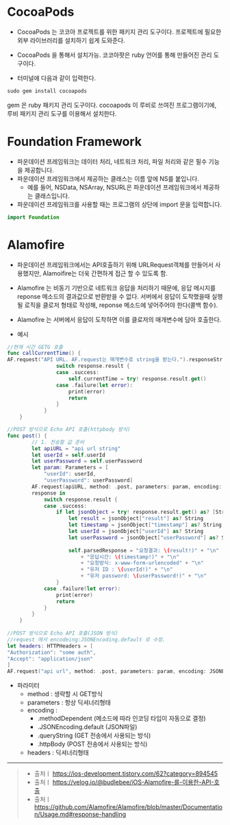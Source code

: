 # CocoaPods

- CocoaPods 는 코코아 프로젝트를 위한 패키지 관리 도구이다. 프로젝트에 필요한 외부 라이브러리를 설치하기 쉽게 도와준다.
- CocoaPods 을 통해서 설치가능. 코코아팟은 ruby 언어를 통해 만들어진 관리 도구이다.

- 터미널에 다음과 같이 입력한다.
```swift
sudo gem install cocoapods
```
gem 은 ruby 패키지 관리 도구이다. cocoapods 이 루비로 쓰여진 프로그램이기에, 루비 패키지 관리 도구를 이용해서 설치한다.

# Foundation Framework
- 파운데이션 프레임워크는 데이터 처리, 네트워크 처리, 파일 처리와 같은 필수 기능을 제공합니다.
- 파운데이션 프레임워크에서 제공하는 클래스는 이름 앞에 NS를 붙입니다. 
  - 예를 들어, NSData, NSArray, NSURL은 파운데이션 프레임워크에서 제공하는 클래스입니다.
- 파운데이션 프레임워크를 사용할 때는 프로그램의 상단에 import 문을 입력합니다.
```swift
import Foundation
```

# Alamofire
- 파운데이션 프레임워크에서는 API호출하기 위해 URLRequest객체를 만들어서 사용했지만, Alamoifire는 더욱 간편하게 접근 할 수 있도록 함.
- Alamofire 는 비동기 기반으로 네트워크 응답을 처리하기 때문에, 응답 메시지를 reponse 메소드의 결과값으로 반환받을 수 없다. 서버에서 응답이 도착했을때 실행될 로직을 클로저 형태로 작성해, reponse 메소드에 넣어주어야 한다(콜백 함수).
- Alamofire 는 서버에서 응답이 도착하면 이를 클로저의 매개변수에 담아 호출한다.

- 예시
```swift
//현재 시간 GETG 호출
func callCurrentTime() { 	
AF.request("API URL. AF.request는 매개변수로 string을 받는다.").responseString() { response in
                switch response.result {
                case .success:
                    self.currentTime = try! response.result.get()
                case .failure(let error):
                    print(error)
                    return
                }
            }
    }

//POST 방식으로 Echo API 호출(httpbody 방식)
func post() {
        // 1. 전송할 값 준비
        let apiURL = "api url string"
        let userId = self.userId
        let userPassword = self.userPassword
        let param: Parameters = [
            "userId": userId,
            "userPassword": userPassword]
        AF.request(apiURL, method: .post, parameters: param, encoding: URLEncoding.httpBody).responseJSON() {
        response in
            switch response.result {
            case .success:
                if let jsonObject = try! response.result.get() as? [String: Any] {
                    let result = jsonObject["result"] as? String
                    let timestamp = jsonObject["timestamp"] as? String
                    let userId = jsonObject["userId"] as? String
                    let userPassword = jsonObject["userPassword"] as? String
                    
                    self.parsedResponse = "요청결과: \(result!)" + "\n"
                        + "응답시간: \(timestamp!)" + "\n"
                        + "요청방식: x-www-form-urlencoded" + "\n"
                        + "유저 ID : \(userId!)" + "\n"
                        + "유저 password: \(userPassword!)" + "\n"
                }
            case .failure(let error):
                print(error)
                return
            }
        }
    }
    
//POST 방식으로 Echo API 호출(JSON 방식)
//request 에서 encodeing:JSONEncoding.default 로 수정.
let headers: HTTPHeaders = [
"Authorization": "some auth",
"Accept": "application/json"
]
AF.request("api url", method: .post, parameters: param, encoding: JSONEnconding.default, headers: headers)
```
- 파라미터 
  - method : 생략할 시 GET방식
  - parameters : 항상 딕셔너리형태
  - encoding :
    - .methodDependent (메소드에 따라 인코딩 타입이 자동으로 결정)
    - .JSONEncoding.default (JSON파일)
    - .queryString (GET 전송에서 사용되는 방식)
    - .httpBody (POST 전송에서 사용되는 방식)
  - headers : 딕셔너리형태



---
>- 출처ㅣ https://ios-development.tistory.com/62?category=894545
>- 출처ㅣ https://velog.io/@budlebee/iOS-Alamofire-를-이용한-API-호출
>- 출처ㅣ https://github.com/Alamofire/Alamofire/blob/master/Documentation/Usage.md#response-handling
